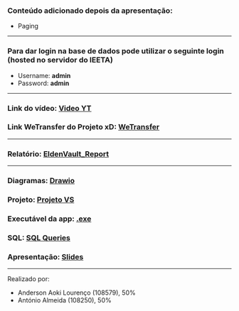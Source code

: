 ### Conteúdo adicionado depois da apresentação:
- Paging

---

### Para dar login na base de dados pode utilizar o seguinte login (hosted no servidor do IEETA)
- Username: **admin**
- Password: **admin**

---

### Link do vídeo: [Video YT](https://youtu.be/tlUpXGmFLq0)
### Link WeTransfer do Projeto xD: [WeTransfer](https://we.tl/t-oOwE4Xt5nu)

---

### Relatório: [EldenVault_Report](EldenVault_Report.pdf)

---

### Diagramas: [Drawio](Drawio)
### Projeto: [Projeto VS](Project_BD)
### Executável da app: [.exe](Project_BD/Project_BD/bin/Debug/net8.0-windows/Project_BD.exe)
### SQL: [SQL Queries](SQL)
### Apresentação: [Slides](BD_Apresentacao.pdf)

---

Realizado por:
- Anderson Aoki Lourenço (108579), 50%
- António Almeida (108250), 50%
